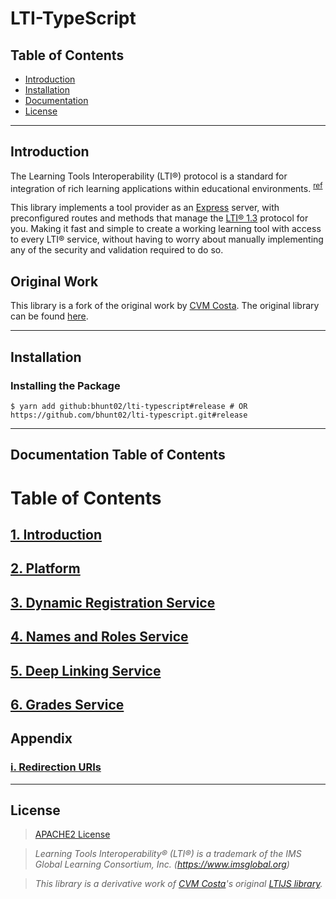 # LTI-TypeScript

## Table of Contents

- [Introduction](#introduction)
- [Installation](#installation)
- [Documentation](#documentation-table-of-contents)
- [License](#license)

---

## Introduction

The Learning Tools Interoperability (LTI®) protocol is a standard for integration of rich learning applications within educational environments. <sup>[ref](https://www.imsglobal.org/spec/lti/v1p3/)</sup>

This library implements a tool provider as an [Express](https://expressjs.com/) server, with preconfigured routes and methods that manage the [LTI® 1.3](https://www.imsglobal.org/spec/lti/v1p3/) protocol for you.
Making it fast and simple to create a working learning tool with access to every LTI® service, without having to worry about manually implementing any of the security and validation required to do so.

## Original Work

This library is a fork of the original work by [CVM Costa](https://github.com/Cvmcosta). The original library can be found [here](https://github.com/Cvmcosta/ltijs).

---

## Installation

### Installing the Package

```shell
$ yarn add github:bhunt02/lti-typescript#release # OR https://github.com/bhunt02/lti-typescript.git#release
```

---

## Documentation Table of Contents

# Table of Contents

## [1. Introduction](./docs/Introduction)
## [2. Platform](./docs/Platform)
## [3. Dynamic Registration Service](./docs/DynamicRegistration)
## [4. Names and Roles Service](./docs/NamesAndRoles)
## [5. Deep Linking Service](./docs/DeepLinking)
## [6. Grades Service](./docs/Grading)

## Appendix
### [i. Redirection URIs](./docs/RedirectionURIs)

---

## License

> [APACHE2 License](LICENSE)

> *Learning Tools Interoperability® (LTI®) is a trademark of the IMS Global Learning Consortium, Inc. (https://www.imsglobal.org)*

> *This library is a derivative work of [CVM Costa](https://github.com/Cvmcosta)'s original [LTIJS library](https://github.com/Cvmcosta/ltijs).* 